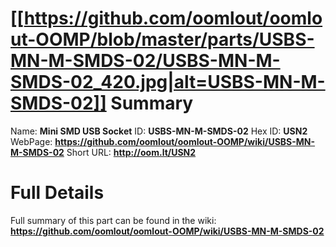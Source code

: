 
[[https://github.com/oomlout/oomlout-OOMP/blob/master/parts/USBS-MN-M-SMDS-02/USBS-MN-M-SMDS-02_420.jpg|alt=USBS-MN-M-SMDS-02]] 
Summary
=================

Name: __Mini SMD USB Socket__
ID: __USBS-MN-M-SMDS-02__
Hex ID: __USN2__
WebPage: __https://github.com/oomlout/oomlout-OOMP/wiki/USBS-MN-M-SMDS-02__
Short URL: __http://oom.lt/USN2__

Full Details
==========================
Full summary of this part can be found in the wiki:   
__https://github.com/oomlout/oomlout-OOMP/wiki/USBS-MN-M-SMDS-02__   

